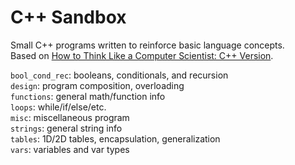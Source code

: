 # C++ Sandbox  
  
Small C++ programs written to reinforce basic language concepts.  
Based on [How to Think Like a Computer Scientist: C++ Version](http://www.greenteapress.com/thinkcpp/).  
  
`bool_cond_rec`: booleans, conditionals, and recursion  
`design`: program composition, overloading  
`functions`: general math/function info  
`loops`: while/if/else/etc.  
`misc`: miscellaneous program  
`strings`: general string info   
`tables`: 1D/2D tables, encapsulation, generalization  
`vars`: variables and var types  
